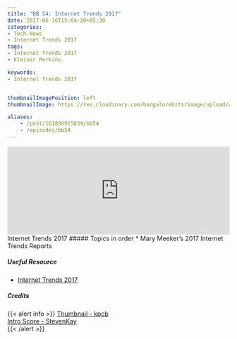 ```yaml
---
title: "BB 54: Internet Trends 2017"
date: 2017-06-16T15:04:20+05:30
categories:
- Tech-News
- Internet Trends 2017
tags:
- Internet Trends 2017
- Kleiner Perkins

keywords:
- Internet Trends 2017


thumbnailImagePosition: left
thumbnailImage: https://res.cloudinary.com/bangalorebits/image/upload/w_400,h_400,c_fill,r_max/v1517410313/bb-episode-assets/bb54-thumbnail.png

aliases:
    - /post/161890915839/bb54
    - /episodes/bb54
---
```

<iframe frameborder='0' height='200px' scrolling='no' seamless src='https://embed.simplecast.com/fb888ffc?color=f5f5f5' width='100%'></iframe>
<BR>
Internet Trends 2017
<!--more-->
##### Topics in order
*  Mary Meeker’s 2017 Internet Trends Reports


##### Useful Resource
*   [Internet Trends 2017](https://www.kpcb.com/internet-trends)

##### Credits

{{< alert info  >}}
  [Thumbnail - kpcb](https://twitter.com/kpcb) <BR>
  [Intro Score - StevenKay](https://plus.google.com/+StevenKay_Detachment)<BR>
{{< /alert >}}
